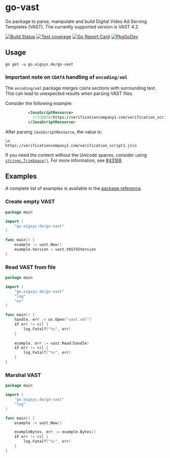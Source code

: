 # go-vast

Go package to parse, manipulate and build Digital Video Ad Serving Templates (VAST).
The currently supported version is VAST 4.2.

[![Build Status](https://github.com/joeig/go-vast/workflows/Tests/badge.svg)](https://github.com/joeig/go-vast/actions)
[![Test coverage](https://img.shields.io/badge/coverage-87%25-success)](https://github.com/joeig/go-vast/tree/master/.github/testcoverage.yml)
[![Go Report Card](https://goreportcard.com/badge/go.eigsys.de/go-vast)](https://goreportcard.com/report/go.eigsys.de/go-vast)
[![PkgGoDev](https://pkg.go.dev/badge/go.eigsys.de/go-vast)](https://pkg.go.dev/go.eigsys.de/go-vast)

## Usage

```shell
go get -u go.eigsys.de/go-vast
```

### Important note on `CDATA` handling of `encoding/xml`

The `encoding/xml` package merges `CDATA` sections with surrounding text.
This can lead to unexpected results when parsing VAST files.

Consider the following example:

<!-- @formatter:off -->
```xml
          <JavaScriptResource>
            <![CDATA[https://verificationcompany1.com/verification_script1.js]]>
          </JavaScriptResource>
```
<!-- @formatter:on -->

After parsing `JavaScriptResource`, the value is:

<!-- @formatter:off -->
```text
\n            https://verificationcompany1.com/verification_script1.js\n          
```
<!-- @formatter:on -->

If you need the content without the Unicode spaces, consider using [`strings.TrimSpace()`](https://pkg.go.dev/strings#TrimSpace).
For more information, see [#43168](https://github.com/golang/go/issues/43168).

## Examples

A complete list of examples is available in the [package reference](https://pkg.go.dev/go.eigsys.de/go-vast).

### Create empty VAST

```go
package main

import (
	"go.eigsys.de/go-vast"
)

func main() {
	example := vast.New()
	example.Version = vast.VAST42Version
}
```

### Read VAST from file

```go
package main

import (
	"go.eigsys.de/go-vast"
	"log"
	"os"
)

func main() {
	handle, err := os.Open("vast.xml")
	if err != nil {
		log.Fatalf("%v", err)
	}
	
	example, err := vast.Read(handle)
	if err != nil {
		log.Fatalf("%v", err)
	}
}
```

### Marshal VAST

```go
package main

import (
	"go.eigsys.de/go-vast"
	"log"
)

func main() {
	example := vast.New()

	exampleBytes, err := example.Bytes()
	if err != nil {
		log.Fatalf("%v", err)
	}
}
```
